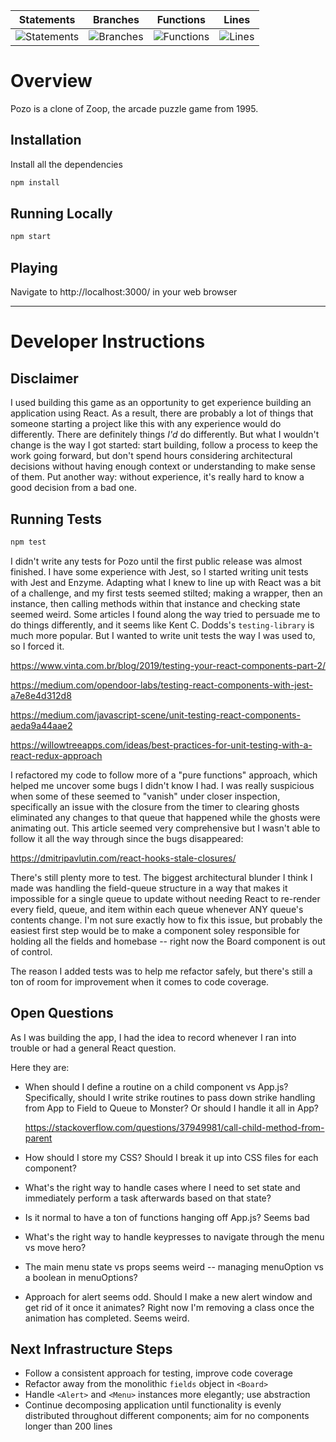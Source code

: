 | Statements                                                            | Branches                                                            | Functions                                                            | Lines                                                            |
| --------------------------------------------------------------------- | ------------------------------------------------------------------- | -------------------------------------------------------------------- | ---------------------------------------------------------------- |
| ![Statements](https://img.shields.io/badge/Coverage-35.02%25-red.svg) | ![Branches](https://img.shields.io/badge/Coverage-17.44%25-red.svg) | ![Functions](https://img.shields.io/badge/Coverage-32.71%25-red.svg) | ![Lines](https://img.shields.io/badge/Coverage-34.81%25-red.svg) |

# Overview

Pozo is a clone of Zoop, the arcade puzzle game from 1995.

## Installation

Install all the dependencies

```bash
npm install
```

## Running Locally

```bash
npm start
```

## Playing

Navigate to http://localhost:3000/ in your web browser

---

# Developer Instructions

## Disclaimer

I used building this game as an opportunity to get experience building an application using React. As a result, there are probably a lot of things that someone starting a project like this with any experience would do differently. There are definitely things _I'd_ do differently. But what I wouldn't change is the way I got started: start building, follow a process to keep the work going forward, but don't spend hours considering architectural decisions without having enough context or understanding to make sense of them. Put another way: without experience, it's really hard to know a good decision from a bad one.

## Running Tests

```bash
npm test
```

I didn't write any tests for Pozo until the first public release was almost finished. I have some experience with Jest, so I started writing unit tests with Jest and Enzyme. Adapting what I knew to line up with React was a bit of a challenge, and my first tests seemed stilted; making a wrapper, then an instance, then calling methods within that instance and checking state seemed weird. Some articles I found along the way tried to persuade me to do things differently, and it seems like Kent C. Dodds's `testing-library` is much more popular. But I wanted to write unit tests the way I was used to, so I forced it.

https://www.vinta.com.br/blog/2019/testing-your-react-components-part-2/

https://medium.com/opendoor-labs/testing-react-components-with-jest-a7e8e4d312d8

https://medium.com/javascript-scene/unit-testing-react-components-aeda9a44aae2

https://willowtreeapps.com/ideas/best-practices-for-unit-testing-with-a-react-redux-approach

I refactored my code to follow more of a "pure functions" approach, which helped me uncover some bugs I didn't know I had. I was really suspicious when some of these seemed to "vanish" under closer inspection, specifically an issue with the closure from the timer to clearing ghosts eliminated any changes to that queue that happened while the ghosts were animating out. This article seemed very comprehensive but I wasn't able to follow it all the way through since the bugs disappeared:

https://dmitripavlutin.com/react-hooks-stale-closures/

There's still plenty more to test. The biggest architectural blunder I think I made was handling the field-queue structure in a way that makes it impossible for a single queue to update without needing React to re-render every field, queue, and item within each queue whenever ANY queue's contents change. I'm not sure exactly how to fix this issue, but probably the easiest first step would be to make a component soley responsible for holding all the fields and homebase -- right now the Board component is out of control.

The reason I added tests was to help me refactor safely, but there's still a ton of room for improvement when it comes to code coverage.

## Open Questions

As I was building the app, I had the idea to record whenever I ran into trouble or had a general React question.

Here they are:

- When should I define a routine on a child component vs App.js?
  Specifically, should I write strike routines to pass down strike handling from App to Field to Queue to Monster? Or should I handle it all in App?

  https://stackoverflow.com/questions/37949981/call-child-method-from-parent

- How should I store my CSS? Should I break it up into CSS files for each component?

- What's the right way to handle cases where I need to set state and immediately perform a task afterwards based on that state?

- Is it normal to have a ton of functions hanging off App.js? Seems bad

- What's the right way to handle keypresses to navigate through the menu vs move hero?

- The main menu state vs props seems weird -- managing menuOption vs a boolean in menuOptions?

- Approach for alert seems odd. Should I make a new alert window and get rid of it once it animates? Right now I'm removing a class once the animation has completed. Seems weird.

## Next Infrastructure Steps

- Follow a consistent approach for testing, improve code coverage
- Refactor away from the monolithic `fields` object in `<Board>`
- Handle `<Alert>` and `<Menu>` instances more elegantly; use abstraction
- Continue decomposing application until functionality is evenly distributed throughout different components; aim for no components longer than 200 lines

